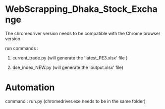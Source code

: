 # WebScrapping_Dhaka_Stock_Exchange
The chromedriver version needs to be compatible with the Chrome browser version 

run commands : 
1) current_trade.py (will generate the 'latest_PE3.xlsx' file )

2) dse_index_NEW.py 
(will generate the 'output.xlsx' file) 

# Automation
command : run.py (chromedriver.exe needs to be in the same folder)




